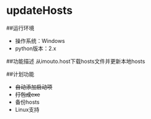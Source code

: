 updateHosts
============

##运行环境
- 操作系统：Windows
- python版本：2.x

##功能描述
从imouto.host下载hosts文件并更新本地hosts

##计划功能
- ~~自动添加启动项~~
- ~~打包成exe~~
- 备份hosts
- Linux支持
